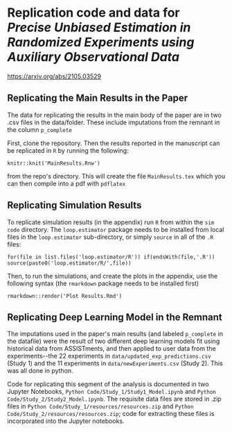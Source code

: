 # Replication code and data for _Precise Unbiased Estimation in Randomized Experiments using Auxiliary Observational Data_

https://arxiv.org/abs/2105.03529


## Replicating the Main Results in the Paper

The data for replicating the results in the main body of the paper are in two .csv files in the data/folder. 
These include imputations from the remnant in the column `p_complete`

First, clone the repository. Then the results reported in the manuscript can be replicated in `R` by running the following:

```
knitr::knit('MainResults.Rnw')
```
from the repo's directory. This will create the file `MainResults.tex` which you can then compile into a pdf with `pdflatex`

## Replicating Simulation Results

To replicate simulation results (in the appendix) run `R` from within the `sim code` directory.
The `loop.estimator` package needs to be installed from local files in the `loop.estimator` sub-directory, or simply `source` in all of the `.R` files:

```
for(file in list.files('loop.estimator/R')) if(endsWith(file,'.R')) source(paste0('loop.estimator/R/',file))
```
Then, to run the simulations, and create the plots in the appendix, use the following syntax (the `rmarkdown` package needs to be installed first)

```
rmarkdown::render('Plot Results.Rmd')
```

## Replicating Deep Learning Model in the Remnant

The imputations used in the paper's main results (and labeled `p_complete` in the datafile) were the result of two different deep learning models fit using historical data from ASSISTments, and then applied to user data from the experiments--the 22 experiments in `data/updated_exp_predictions.csv` (Study 1) and the 11 experiments in `data/newExperiments.csv` (Study 2). This was all done in python.

Code for replicating this segment of the analysis is documented in two Jupyter Notebooks, `Python Code/Study_1/Study1_Model.ipynb` and `Python Code/Study_2/Study2_Model.ipynb`. The requisite data files are stored in .zip files in `Python Code/Study_1/resources/resources.zip` and `Python Code/Study_2/resources/resources.zip`; code for extracting these files is incorporated into the Jupyter notebooks. 
